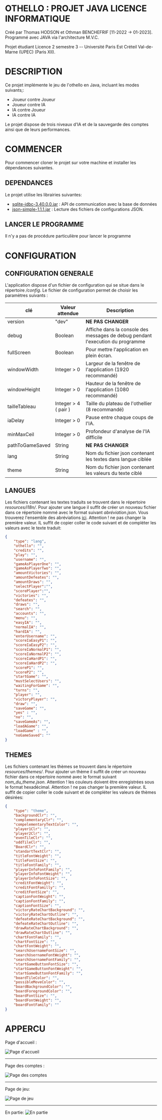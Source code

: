 # **OTHELLO : PROJET JAVA LICENCE INFORMATIQUE**


Créé par Thomas HODSON et Othman BENCHEFRIF [11-2022 → 01-2023]. Programmé avec JAVA via l'architecture M.V.C.

Projet étudiant Licence 2 semestre 3 -- Université Paris Est Créteil Val-de-Marne (UPEC) (Paris XII).

# **DESCRIPTION**

Ce projet implémente le jeu de l'othello en Java, incluant les modes suivants;:
- Joueur contre Joueur
- Joueur contre IA
- IA contre Joueur
- IA contre IA 

Le projet dispose de trois niveaux d'IA et de la sauvegarde des comptes ainsi que de leurs performances.

# **COMMENCER**

Pour commencer cloner le projet sur votre machine et installer les dépendances suivantes.

## **DEPENDANCES**

Le projet utilise les librairies suivantes:
- [sqlite-jdbc-3.40.0.0.jar](https://mvnrepository.com/artifact/org.xerial/sqlite-jdbc) : API de communication avec la base de données
- [json-simple-1.1.1.jar](https://code.google.com/archive/p/json-simple/) : Lecture des fichiers de configurations JSON.

## **LANCER LE PROGRAMME**

Il n'y a pas de procédure particulière pour lancer le programme



# **CONFIGURATION**


## **CONFIGURATION GENERALE**

L'application dispose d'un fichier de configuration qui se situe dans le répertoire */config*.
Le fichier de configuration permet de choisir les paramètres suivants :

| clé | Valeur attendue | Description |
|--|--|--|
| version | "dev" | **NE PAS CHANGER** |
| debug | Boolean | Affiche dans la console des messages de debug pendant l'execution du programme |
| fullScreen | Boolean | Pour mettre l'application en plein écran. |
| windowWidth | Integer > 0 | Largeur de la fenêtre de l'application (1920 recommandé)
| windowHeight | Integer > 0 | Hauteur de la fenêtre de l'application (1080 recommandé)
| tailleTableau | Integer > 4 ( pair ) | Taille du plateau de l'othellier (8 recommandé)
| iaDelay | Integer > 0 | Pause entre chaque coups de l'IA.
| minMaxCeil | Integer > 0 | Profondeur d'analyse de l'IA difficile
| pathToGameSaved | String | **NE PAS CHANGER**
| lang | String | Nom du fichier json contenant les textes dans langue ciblée
| theme | String | Nom du fichier json contenant les valeurs du texte ciblé


## **LANGUES**

Les fichiers contenant les textes traduits se trouvent dans le répertoire *resources/i18n/*.
Pour ajouter une langue il suffit de créer un nouveau fichier dans ce répertoire nommé avec le format suivant *abréviation.json*. Vous trouverez l'ensemble des abréviations [ici](https://fr.wikipedia.org/wiki/Liste_des_codes_ISO_639-1). Attention ! ne pas changer la première valeur. IL suffit de copier coller le code suivant et de compléter les valeurs avec le texte traduit:

```json
{
    "type": "lang",
    "othello": "",
    "credits": "",
    "play": "",
    "username": "",
    "gameAsPlayerOne": "",
    "gameAsPlayerTwo": "",
    "amountVictories": "",
    "amountDefeates": "",
    "amountDraws": "",
    "selectPlayer":"",
    "scorePlayer":"",
    "victories": "",
    "defeates": "",
    "draws": "",
    "search": "",
    "accounts": "",
    "menu": "",
    "easyIA": "",
    "normalIA": "",
    "hardIA": "",
    "enterUsername": "",
    "scoreIaEasyP1": "",
    "scoreIaEasyP2": "",
    "scoreIaNormalP1": "",
    "scoreIaNormalP2": "",
    "scoreIaHardP1": "",
    "scoreIaHardP2": "",
    "scoreP1": "",
    "scoreP2": "",
    "startGame": "",
    "mustSelectUsers": "",
    "waitingForGame": "",
    "turns": "",
    "player": "",
    "victoryPlayer": "",
    "draw": "",
    "saveGame": "",
    "yes" : "",
    "no": "",
    "saveGameAs": "",
    "loadAGame": "",
    "loadGame" : "",
    "noGameSaved": ""
}
```

## **THEMES**

Les fichiers contenant les thèmes se trouvent dans le répertoire *resources/themes/*.
Pour ajouter un thème il suffit de créer un nouveau fichier dans ce répertoire nommé avec le format suivant *nom_du_theme.json*. Attention ! les couleurs doivent être enregistrées sous le format hexadécimal. Attention ! ne pas changer la première valeur. IL suffit de copier coller le code suivant et de compléter les valeurs de thèmes désirées:

```json
{
    "type": "theme",
    "backgroundClr": "",
    "complementaryClr": "",
    "compelementaryTextColor": "",
    "player1Clr": "",
    "player2Clr": "",
    "evenTileClr": "",
    "oddTileClr": "",
    "BoardClr": "",
    "standartTextClr": "",
    "titleFontWeight": "",
    "titleFontSize": "",
    "titleFontFamily": "",
    "playerInfoFontFamily": "",
    "playerInfoFontWeight": "",
    "playerInfoFontSize": "",
    "creditFontWeight": "",
    "creditFontFamilly": "",
    "creditFontSize": "",
    "captionFontWeight": "",
    "captionFontFamily": "",
    "captionFontSize": "",
    "victoryRateChartBackground": "",
    "victoryRateChartOutline": "",
    "defeateRateChartBackground": "",
    "defeateRateChartOutline": "",
    "drawRateChartBackground": "",
    "drawRateChartOutline": "",
    "chartFontFamily": "",
    "chartFontSize": "",
    "chartFontWeight": "",
    "searchUsernameFontSize": "",
    "searchUsernameFontWeight": "",
    "searchUsernameFontFamily": "",
    "startGameButtonFontSize": "",
    "startGameButtonFontWeight": "",
    "startGameButtonFontFamily": "",
    "boardTileColor": "",
    "possibleMoveColor": "",
    "boardBackgroundColor": "",
    "boardForegroundColor": "",
    "boardFontSize": "",
    "boardFontWeight": "",
    "boardFontFamily": ""
}
```

# **APPERCU**

Page d'accueil :

![Page d'accueil](https://cdn.discordapp.com/attachments/886601548484968499/1060941903278899240/image.png)

---

Page des comptes :

![Page des comptes](https://cdn.discordapp.com/attachments/886601548484968499/1060942253796896868/image.png)

---

Page de jeu:

![Page de jeu](https://cdn.discordapp.com/attachments/886601548484968499/1060942514208649296/image.png)


---

En partie:
![En partie](https://cdn.discordapp.com/attachments/886601548484968499/1060942745939759134/image.png)